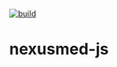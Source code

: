 [![build](https://github.com/NexusMed/nexusmed-js/actions/workflows/build.yml/badge.svg?branch=main)](https://github.com/NexusMed/nexusmed-js/actions/workflows/build.yml)

# nexusmed-js
